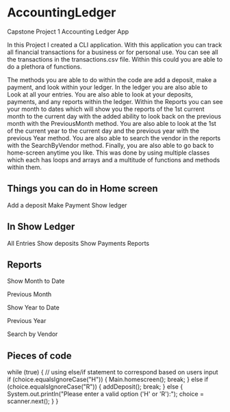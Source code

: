 # AccountingLedger
Capstone Project 1 Accounting Ledger App


In this Project I created a CLI application. With this application you can track all financial transactions for a 
business or for personal use. You can see all the transactions in the transactions.csv file. Within this could you are able to do a plethora of functions.

The methods you are able to do within the code are add a deposit, make a payment, and look within your ledger. In the ledger you are also able to Look at all
your entries. You are also able to look at your deposits, payments, and any reports within the ledger. Within the Reports you can see your month to dates which will show you the reports of the 1st current month 
to the current day with the added ability to look back on the previous month with the PreviousMonth method. You are also able to look at the 1st of the current year 
to the current day and the previous year with the previous Year method. You are also able to search the vendor in the reports with the SearchByVendor method. Finally, 
you are also able to go back to home-screen anytime you like. This was done by using multiple classes which each has loops and arrays and a multitude of functions and 
methods within them. 

## Things you can do in Home screen
Add a deposit
Make Payment
Show ledger

## In Show Ledger
All Entries
Show deposits
Show Payments
Reports

## Reports

Show Month to Date

Previous Month

Show Year to Date

Previous Year

Search by Vendor

## Pieces of code

while (true) { // using else/if statement to correspond based on users input if (choice.equalsIgnoreCase("H")) { Main.homescreen(); break; } else if (choice.equalsIgnoreCase("R")) { addDeposit(); break; } else { System.out.println("Please enter a valid option ('H' or 'R'):"); choice = scanner.next(); } }